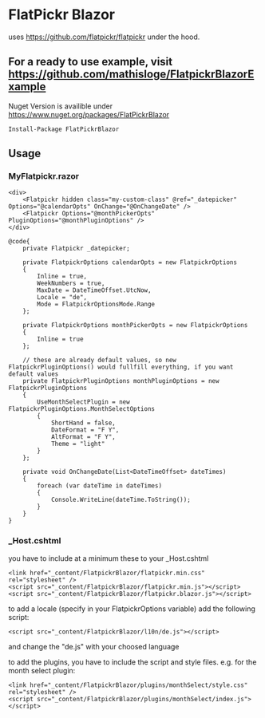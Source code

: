 # FlatPickr Blazor

uses https://github.com/flatpickr/flatpickr under the hood. 

## For a ready to use example, visit https://github.com/mathisloge/FlatpickrBlazorExample

Nuget Version is availible under https://www.nuget.org/packages/FlatPickrBlazor

	Install-Package FlatPickrBlazor

## Usage

### MyFlatpickr.razor
```
<div>
	<Flatpickr hidden class="my-custom-class" @ref="_datepicker" Options="@calendarOpts" OnChange="@OnChangeDate" />
	<Flatpickr Options="@monthPickerOpts" PluginOptions="@monthPluginOptions" />
</div>

@code{
    private Flatpickr _datepicker;

    private FlatpickrOptions calendarOpts = new FlatpickrOptions
    {
        Inline = true,
        WeekNumbers = true,
        MaxDate = DateTimeOffset.UtcNow,
        Locale = "de",
        Mode = FlatpickrOptionsMode.Range
    };

    private FlatpickrOptions monthPickerOpts = new FlatpickrOptions
    {
        Inline = true
    };

    // these are already default values, so new FlatpickrPluginOptions() would fullfill everything, if you want default values
    private FlatpickrPluginOptions monthPluginOptions = new FlatpickrPluginOptions
    {
        UseMonthSelectPlugin = new FlatpickrPluginOptions.MonthSelectOptions
        {
            ShortHand = false,
            DateFormat = "F Y",
            AltFormat = "F Y",
            Theme = "light"
        }
    };

    private void OnChangeDate(List<DateTimeOffset> dateTimes)
    {
        foreach (var dateTime in dateTimes)
        {
            Console.WriteLine(dateTime.ToString());
        }
    }
}
```
### _Host.cshtml

you have to include at a minimum these to your _Host.cshtml

	<link href="_content/FlatpickrBlazor/flatpickr.min.css" rel="stylesheet" />
	<script src="_content/FlatpickrBlazor/flatpickr.min.js"></script>
	<script src="_content/FlatpickrBlazor/flatpickr.blazor.js"></script>


to add a locale (specify in your FlatpickrOptions variable) add the following script:

	<script src="_content/FlatpickrBlazor/l10n/de.js"></script>

and change the "de.js" with your choosed language

to add the plugins, you have to include the script and style files. e.g. for the month select plugin: 

	<link href="_content/FlatpickrBlazor/plugins/monthSelect/style.css" rel="stylesheet" />
	<script src="_content/FlatpickrBlazor/plugins/monthSelect/index.js"></script>
